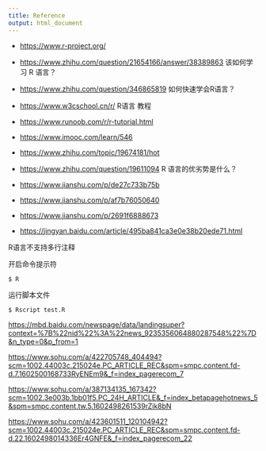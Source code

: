 ```yaml
---
title: Reference
output: html_document
---
```

- https://www.r-project.org/


- https://www.zhihu.com/question/21654166/answer/38389863 该如何学习 R 语言？
- https://www.zhihu.com/question/346865819 如何快速学会R语言？
- https://www.w3cschool.cn/r/ R语言 教程
- https://www.runoob.com/r/r-tutorial.html

- https://www.imooc.com/learn/546
- https://www.zhihu.com/topic/19674181/hot 
- https://www.zhihu.com/question/19611094 R 语言的优劣势是什么？

- https://www.jianshu.com/p/de27c733b75b
- https://www.jianshu.com/p/af7b76050640
- https://www.jianshu.com/p/2691f6888673



- https://jingyan.baidu.com/article/495ba841ca3e0e38b20ede71.html

R语言不支持多行注释


开启命令提示符
```shell
$ R
```

运行脚本文件
```shell
$ Rscript test.R 
```
https://mbd.baidu.com/newspage/data/landingsuper?context=%7B%22nid%22%3A%22news_9235356064880287548%22%7D&n_type=0&p_from=1


https://www.sohu.com/a/422705748_404494?scm=1002.44003c.215024e.PC_ARTICLE_REC&spm=smpc.content.fd-d.7.1602500168733RyENEm9&_f=index_pagerecom_7

https://www.sohu.com/a/387134135_167342?scm=1002.3e003b.1bb01f5.PC_24H_ARTICLE&_f=index_betapagehotnews_5&spm=smpc.content.tw.5.1602498261539rZik8bN

https://www.sohu.com/a/423601511_120104942?scm=1002.44003c.215024e.PC_ARTICLE_REC&spm=smpc.content.fd-d.22.1602498014336Er4GNFE&_f=index_pagerecom_22